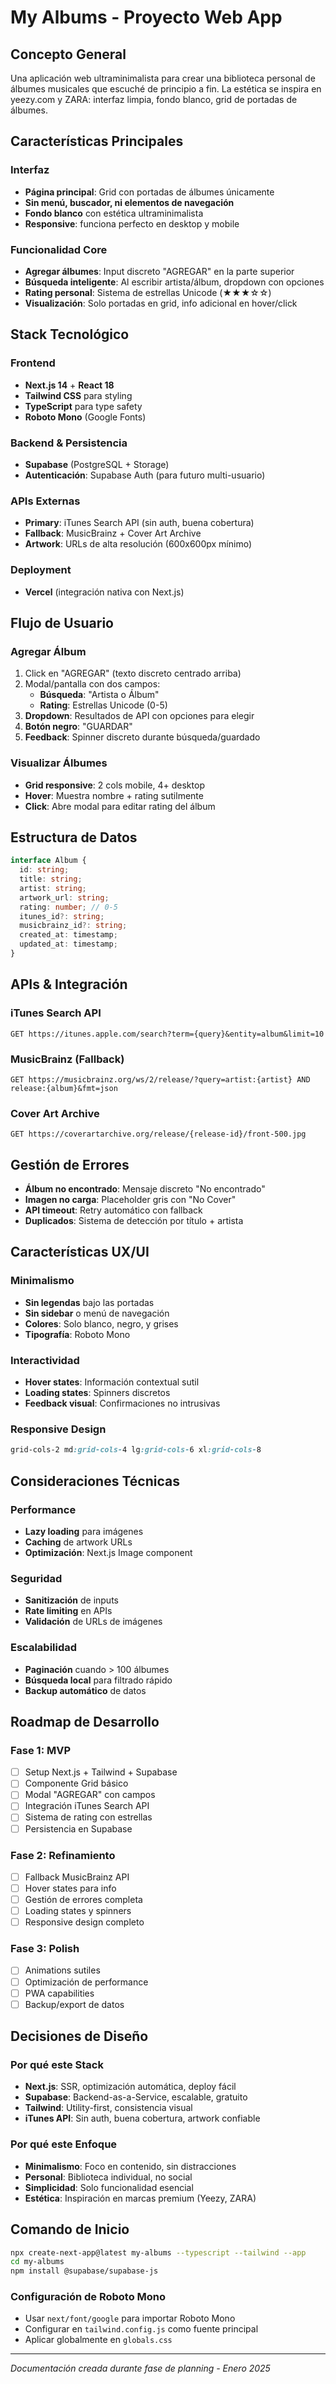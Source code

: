 # My Albums - Proyecto Web App

## Concepto General

Una aplicación web ultraminimalista para crear una biblioteca personal de álbumes musicales que escuché de principio a fin. La estética se inspira en yeezy.com y ZARA: interfaz limpia, fondo blanco, grid de portadas de álbumes.

## Características Principales

### Interfaz
- **Página principal**: Grid con portadas de álbumes únicamente
- **Sin menú, buscador, ni elementos de navegación**
- **Fondo blanco** con estética ultraminimalista
- **Responsive**: funciona perfecto en desktop y mobile

### Funcionalidad Core
- **Agregar álbumes**: Input discreto "AGREGAR" en la parte superior
- **Búsqueda inteligente**: Al escribir artista/álbum, dropdown con opciones
- **Rating personal**: Sistema de estrellas Unicode (★★★☆☆)
- **Visualización**: Solo portadas en grid, info adicional en hover/click

## Stack Tecnológico

### Frontend
- **Next.js 14** + **React 18**
- **Tailwind CSS** para styling
- **TypeScript** para type safety
- **Roboto Mono** (Google Fonts)

### Backend & Persistencia
- **Supabase** (PostgreSQL + Storage)
- **Autenticación**: Supabase Auth (para futuro multi-usuario)

### APIs Externas
- **Primary**: iTunes Search API (sin auth, buena cobertura)
- **Fallback**: MusicBrainz + Cover Art Archive
- **Artwork**: URLs de alta resolución (600x600px mínimo)

### Deployment
- **Vercel** (integración nativa con Next.js)

## Flujo de Usuario

### Agregar Álbum
1. Click en "AGREGAR" (texto discreto centrado arriba)
2. Modal/pantalla con dos campos:
   - **Búsqueda**: "Artista o Álbum"
   - **Rating**: Estrellas Unicode (0-5)
3. **Dropdown**: Resultados de API con opciones para elegir
4. **Botón negro**: "GUARDAR"
5. **Feedback**: Spinner discreto durante búsqueda/guardado

### Visualizar Álbumes
- **Grid responsive**: 2 cols mobile, 4+ desktop
- **Hover**: Muestra nombre + rating sutilmente
- **Click**: Abre modal para editar rating del álbum

## Estructura de Datos

```typescript
interface Album {
  id: string;
  title: string;
  artist: string;
  artwork_url: string;
  rating: number; // 0-5
  itunes_id?: string;
  musicbrainz_id?: string;
  created_at: timestamp;
  updated_at: timestamp;
}
```

## APIs & Integración

### iTunes Search API
```
GET https://itunes.apple.com/search?term={query}&entity=album&limit=10
```

### MusicBrainz (Fallback)
```
GET https://musicbrainz.org/ws/2/release/?query=artist:{artist} AND release:{album}&fmt=json
```

### Cover Art Archive
```
GET https://coverartarchive.org/release/{release-id}/front-500.jpg
```

## Gestión de Errores

- **Álbum no encontrado**: Mensaje discreto "No encontrado"
- **Imagen no carga**: Placeholder gris con "No Cover"
- **API timeout**: Retry automático con fallback
- **Duplicados**: Sistema de detección por título + artista

## Características UX/UI

### Minimalismo
- **Sin legendas** bajo las portadas
- **Sin sidebar** o menú de navegación
- **Colores**: Solo blanco, negro, y grises
- **Tipografía**: Roboto Mono

### Interactividad
- **Hover states**: Información contextual sutil
- **Loading states**: Spinners discretos
- **Feedback visual**: Confirmaciones no intrusivas

### Responsive Design
```css
grid-cols-2 md:grid-cols-4 lg:grid-cols-6 xl:grid-cols-8
```

## Consideraciones Técnicas

### Performance
- **Lazy loading** para imágenes
- **Caching** de artwork URLs
- **Optimización**: Next.js Image component

### Seguridad
- **Sanitización** de inputs
- **Rate limiting** en APIs
- **Validación** de URLs de imágenes

### Escalabilidad
- **Paginación** cuando > 100 álbumes
- **Búsqueda local** para filtrado rápido
- **Backup automático** de datos

## Roadmap de Desarrollo

### Fase 1: MVP
- [ ] Setup Next.js + Tailwind + Supabase
- [ ] Componente Grid básico
- [ ] Modal "AGREGAR" con campos
- [ ] Integración iTunes Search API
- [ ] Sistema de rating con estrellas
- [ ] Persistencia en Supabase

### Fase 2: Refinamiento
- [ ] Fallback MusicBrainz API
- [ ] Hover states para info
- [ ] Gestión de errores completa
- [ ] Loading states y spinners
- [ ] Responsive design completo

### Fase 3: Polish
- [ ] Animations sutiles
- [ ] Optimización de performance
- [ ] PWA capabilities
- [ ] Backup/export de datos

## Decisiones de Diseño

### Por qué este Stack
- **Next.js**: SSR, optimización automática, deploy fácil
- **Supabase**: Backend-as-a-Service, escalable, gratuito
- **Tailwind**: Utility-first, consistencia visual
- **iTunes API**: Sin auth, buena cobertura, artwork confiable

### Por qué este Enfoque
- **Minimalismo**: Foco en contenido, sin distracciones
- **Personal**: Biblioteca individual, no social
- **Simplicidad**: Solo funcionalidad esencial
- **Estética**: Inspiración en marcas premium (Yeezy, ZARA)

## Comando de Inicio

```bash
npx create-next-app@latest my-albums --typescript --tailwind --app
cd my-albums
npm install @supabase/supabase-js
```

### Configuración de Roboto Mono
- Usar `next/font/google` para importar Roboto Mono
- Configurar en `tailwind.config.js` como fuente principal
- Aplicar globalmente en `globals.css`

---

*Documentación creada durante fase de planning - Enero 2025* 